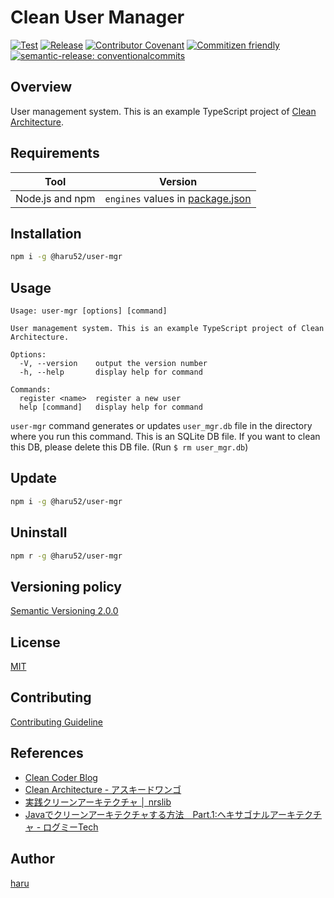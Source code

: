 # Clean User Manager

[![Test](https://github.com/haru52/clean-user-manager/actions/workflows/test.yml/badge.svg)](https://github.com/haru52/clean-user-manager/actions/workflows/test.yml)
[![Release](https://github.com/haru52/clean-user-manager/actions/workflows/release.yml/badge.svg)](https://github.com/haru52/clean-user-manager/actions/workflows/release.yml)
[![Contributor Covenant](https://img.shields.io/badge/Contributor%20Covenant-2.1-4baaaa.svg)](CODE_OF_CONDUCT.md)
[![Commitizen friendly](https://img.shields.io/badge/commitizen-friendly-brightgreen.svg)](https://commitizen.github.io/cz-cli/)
[![semantic-release: conventionalcommits](https://img.shields.io/badge/semantic--release-conventionalcommits-e10079?logo=semantic-release)](https://github.com/semantic-release/semantic-release)

## Overview

User management system. This is an example TypeScript project of [Clean Architecture](https://blog.cleancoder.com/uncle-bob/2012/08/13/the-clean-architecture.html).

## Requirements

| Tool            | Version                                          |
| --------------- | ------------------------------------------------ |
| Node.js and npm | `engines` values in [package.json](package.json) |

## Installation

```sh
npm i -g @haru52/user-mgr
```

## Usage

```console
Usage: user-mgr [options] [command]

User management system. This is an example TypeScript project of Clean Architecture.

Options:
  -V, --version    output the version number
  -h, --help       display help for command

Commands:
  register <name>  register a new user
  help [command]   display help for command
```

`user-mgr` command generates or updates `user_mgr.db` file in the directory where you run this command. This is an SQLite DB file. If you want to clean this DB, please delete this DB file. (Run `$ rm user_mgr.db`)

## Update

```sh
npm i -g @haru52/user-mgr
```

## Uninstall

```sh
npm r -g @haru52/user-mgr
```

## Versioning policy

[Semantic Versioning 2.0.0](https://semver.org/spec/v2.0.0.html)

## License

[MIT](LICENSE)

## Contributing

[Contributing Guideline](CONTRIBUTING.md)

## References

- [Clean Coder Blog](https://blog.cleancoder.com/uncle-bob/2012/08/13/the-clean-architecture.html)
- [Clean Architecture - アスキードワンゴ](https://asciidwango.jp/post/176293765750/clean-architecture)
- [実践クリーンアーキテクチャ │ nrslib](https://nrslib.com/clean-architecture/)
- [Javaでクリーンアーキテクチャする方法　Part.1:ヘキサゴナルアーキテクチャ - ログミーTech](https://logmi.jp/tech/articles/323233)

<!-- vale Microsoft.Vocab = NO -->
## Author
<!-- vale Microsoft.Vocab = YES -->

[haru](https://haru52.com/)
